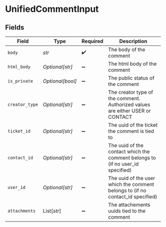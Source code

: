 # UnifiedCommentInput


## Fields

| Field                                                                          | Type                                                                           | Required                                                                       | Description                                                                    |
| ------------------------------------------------------------------------------ | ------------------------------------------------------------------------------ | ------------------------------------------------------------------------------ | ------------------------------------------------------------------------------ |
| `body`                                                                         | *str*                                                                          | :heavy_check_mark:                                                             | The body of the comment                                                        |
| `html_body`                                                                    | *Optional[str]*                                                                | :heavy_minus_sign:                                                             | The html body of the comment                                                   |
| `is_private`                                                                   | *Optional[bool]*                                                               | :heavy_minus_sign:                                                             | The public status of the comment                                               |
| `creator_type`                                                                 | *Optional[str]*                                                                | :heavy_minus_sign:                                                             | The creator type of the comment. Authorized values are either USER or CONTACT  |
| `ticket_id`                                                                    | *Optional[str]*                                                                | :heavy_minus_sign:                                                             | The uuid of the ticket the comment is tied to                                  |
| `contact_id`                                                                   | *Optional[str]*                                                                | :heavy_minus_sign:                                                             | The uuid of the contact which the comment belongs to (if no user_id specified) |
| `user_id`                                                                      | *Optional[str]*                                                                | :heavy_minus_sign:                                                             | The uuid of the user which the comment belongs to (if no contact_id specified) |
| `attachments`                                                                  | List[*str*]                                                                    | :heavy_minus_sign:                                                             | The attachements uuids tied to the comment                                     |